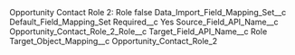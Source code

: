 <?xml version="1.0" encoding="UTF-8"?>
<CustomMetadata xmlns="http://soap.sforce.com/2006/04/metadata" xmlns:xsi="http://www.w3.org/2001/XMLSchema-instance" xmlns:xsd="http://www.w3.org/2001/XMLSchema">
    <label>Opportunity Contact Role 2: Role</label>
    <protected>false</protected>
    <values>
        <field>Data_Import_Field_Mapping_Set__c</field>
        <value xsi:type="xsd:string">Default_Field_Mapping_Set</value>
    </values>
    <values>
        <field>Required__c</field>
        <value xsi:type="xsd:string">Yes</value>
    </values>
    <values>
        <field>Source_Field_API_Name__c</field>
        <value xsi:type="xsd:string">Opportunity_Contact_Role_2_Role__c</value>
    </values>
    <values>
        <field>Target_Field_API_Name__c</field>
        <value xsi:type="xsd:string">Role</value>
    </values>
    <values>
        <field>Target_Object_Mapping__c</field>
        <value xsi:type="xsd:string">Opportunity_Contact_Role_2</value>
    </values>
</CustomMetadata>
